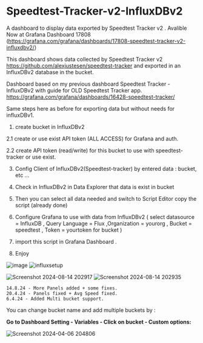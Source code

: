 # Speedtest-Tracker-v2-InfluxDBv2

A dashboard to display data exported by Speedtest Tracker v2 . Avalible Now at Grafana Dashboard 17808
(https://grafana.com/grafana/dashboards/17808-speedtest-tracker-v2-influxdbv2/)

This dashboard shows data collected by Speedtest Tracker v2 https://github.com/alexjustesen/speedtest-tracker and exported in an InfluxDBv2 database in the bucket.

Dashboard based on my previous dashboard Speedtest Tracker - InfluxDBv2 with guide for OLD Speedtest Tracker app. https://grafana.com/grafana/dashboards/16428-speedtest-tracker/

Same steps here as before for exporting data but without needs for influxDBv1.

1. create bucket in InfluxDBv2

2.1 create or use exist API token (ALL ACCESS) for Grafana and auth.

2.2 create API token (read/write) for this bucket to use with speedtest-tracker or use exist.

3. Config Client of InfluxDBv2(Speedtest-tracker) by entered data : bucket, etc ...

4. Check in InfluxDBv2 in Data Explorer that data is exist in bucket

5. Then you can select all data needed and switch to Script Editor copy the script (already done)

6. Configure Grafana to use with data from InfluxDBv2 ( select datasource = InfluxDB , Query Language = Flux  ,Organization = yourorg , Bucket = speedtest , Token = yourtoken for bucket )

7. import this script in Grafana Dashboard .

8. Enjoy

![image](https://github.com/user-attachments/assets/25aeb76a-5acf-4135-8073-a61f6bcb8cc3)
![influxsetup](https://user-images.githubusercontent.com/28630321/187088939-492e8910-395b-4aef-b1f8-199ea98a2dc8.jpg)


![Screenshot 2024-08-14 202917](https://github.com/user-attachments/assets/aab1ed25-2e70-4486-b540-4da6306418b6)
![Screenshot 2024-08-14 202935](https://github.com/user-attachments/assets/37685a7d-9d58-4987-a4dd-2ebeabaebc49)

``` 14.8.24 - More Panels added + some fixes. ```<br>
``` 20.4.24 - Panels fixed + Avg Speed fixed. ```<br>
``` 6.4.24 - Added Multi bucket support. ```<br>

 You can change bucket name and add multiple buckets by : 

 <b>Go to Dashboard Setting - Variables - Click on bucket - Custom options:</b>
 
![Screenshot 2024-04-06 204806](https://github.com/masterwishx/Speedtest-Tracker-v2-InfluxDBv2/assets/28630321/808c1b36-71dc-4669-8014-6aac6ebfd85b)


 
